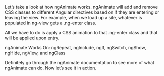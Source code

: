 Let’s take a look at how ngAnimate works. ngAnimate will add and remove CSS classes to different Angular directives based on if they are entering or leaving the view. For example, when we load up a site, whatever is populated in ng-view gets a .ng-enter class.

All we have to do is apply a CSS animation to that .ng-enter class and that will be applied upon entry.

ngAnimate Works On: ngRepeat, ngInclude, ngIf, ngSwitch, ngShow, ngHide, ngView, and ngClass

Definitely go through the ngAnimate documentation to see more of what ngAnimate can do. Now let’s see it in action.
